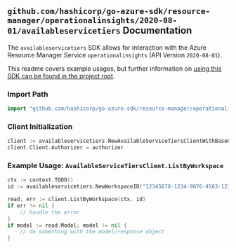 
## `github.com/hashicorp/go-azure-sdk/resource-manager/operationalinsights/2020-08-01/availableservicetiers` Documentation

The `availableservicetiers` SDK allows for interaction with the Azure Resource Manager Service `operationalinsights` (API Version `2020-08-01`).

This readme covers example usages, but further information on [using this SDK can be found in the project root](https://github.com/hashicorp/go-azure-sdk/tree/main/docs).

### Import Path

```go
import "github.com/hashicorp/go-azure-sdk/resource-manager/operationalinsights/2020-08-01/availableservicetiers"
```


### Client Initialization

```go
client := availableservicetiers.NewAvailableServiceTiersClientWithBaseURI("https://management.azure.com")
client.Client.Authorizer = authorizer
```


### Example Usage: `AvailableServiceTiersClient.ListByWorkspace`

```go
ctx := context.TODO()
id := availableservicetiers.NewWorkspaceID("12345678-1234-9876-4563-123456789012", "example-resource-group", "workspaceValue")

read, err := client.ListByWorkspace(ctx, id)
if err != nil {
	// handle the error
}
if model := read.Model; model != nil {
	// do something with the model/response object
}
```
